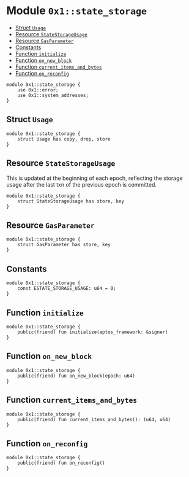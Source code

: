 
<a id="0x1_state_storage"></a>

# Module `0x1::state_storage`



-  [Struct `Usage`](#0x1_state_storage_Usage)
-  [Resource `StateStorageUsage`](#0x1_state_storage_StateStorageUsage)
-  [Resource `GasParameter`](#0x1_state_storage_GasParameter)
-  [Constants](#@Constants_0)
-  [Function `initialize`](#0x1_state_storage_initialize)
-  [Function `on_new_block`](#0x1_state_storage_on_new_block)
-  [Function `current_items_and_bytes`](#0x1_state_storage_current_items_and_bytes)
-  [Function `on_reconfig`](#0x1_state_storage_on_reconfig)


```move
module 0x1::state_storage {
    use 0x1::error;
    use 0x1::system_addresses;
}
```


<a id="0x1_state_storage_Usage"></a>

## Struct `Usage`



```move
module 0x1::state_storage {
    struct Usage has copy, drop, store
}
```


<a id="0x1_state_storage_StateStorageUsage"></a>

## Resource `StateStorageUsage`

This is updated at the beginning of each epoch, reflecting the storage
usage after the last txn of the previous epoch is committed.


```move
module 0x1::state_storage {
    struct StateStorageUsage has store, key
}
```


<a id="0x1_state_storage_GasParameter"></a>

## Resource `GasParameter`



```move
module 0x1::state_storage {
    struct GasParameter has store, key
}
```


<a id="@Constants_0"></a>

## Constants


<a id="0x1_state_storage_ESTATE_STORAGE_USAGE"></a>



```move
module 0x1::state_storage {
    const ESTATE_STORAGE_USAGE: u64 = 0;
}
```


<a id="0x1_state_storage_initialize"></a>

## Function `initialize`



```move
module 0x1::state_storage {
    public(friend) fun initialize(aptos_framework: &signer)
}
```


<a id="0x1_state_storage_on_new_block"></a>

## Function `on_new_block`



```move
module 0x1::state_storage {
    public(friend) fun on_new_block(epoch: u64)
}
```


<a id="0x1_state_storage_current_items_and_bytes"></a>

## Function `current_items_and_bytes`



```move
module 0x1::state_storage {
    public(friend) fun current_items_and_bytes(): (u64, u64)
}
```


<a id="0x1_state_storage_on_reconfig"></a>

## Function `on_reconfig`



```move
module 0x1::state_storage {
    public(friend) fun on_reconfig()
}
```
